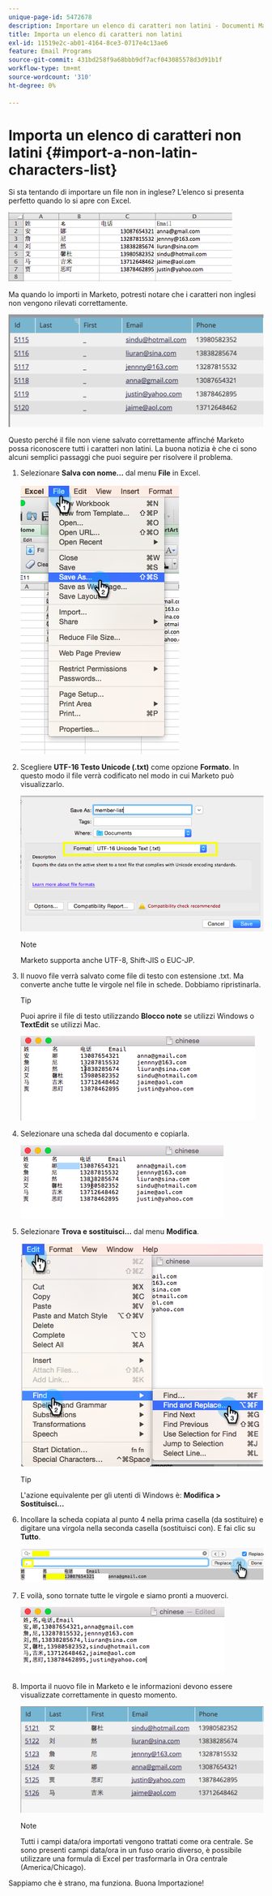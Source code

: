 ```yaml
---
unique-page-id: 5472678
description: Importare un elenco di caratteri non latini - Documenti Marketo - Documentazione del prodotto
title: Importa un elenco di caratteri non latini
exl-id: 11519e2c-ab01-4164-8ce3-0717e4c13ae6
feature: Email Programs
source-git-commit: 431bd258f9a68bbb9df7acf043085578d3d91b1f
workflow-type: tm+mt
source-wordcount: '310'
ht-degree: 0%

---
```


# Importa un elenco di caratteri non latini {#import-a-non-latin-characters-list}

Si sta tentando di importare un file non in inglese? L’elenco si presenta perfetto quando lo si apre con Excel.

![](assets/image2015-2-10-9-3a34-3a57.png)

Ma quando lo importi in Marketo, potresti notare che i caratteri non inglesi non vengono rilevati correttamente.

![](assets/image2015-2-10-9-3a35-3a49.png)

Questo perché il file non viene salvato correttamente affinché Marketo possa riconoscere tutti i caratteri non latini. La buona notizia è che ci sono alcuni semplici passaggi che puoi seguire per risolvere il problema.

1. Selezionare **Salva con nome...** dal menu **File** in Excel.

   ![](assets/image2015-2-10-9-3a46-3a44.png)

1. Scegliere **UTF-16 Testo Unicode (.txt)** come opzione **Formato**. In questo modo il file verrà codificato nel modo in cui Marketo può visualizzarlo.

   ![](assets/image2015-2-10-9-3a48-3a7.png)

   >[!NOTE]
   >
   >Marketo supporta anche UTF-8, Shift-JIS o EUC-JP.

1. Il nuovo file verrà salvato come file di testo con estensione .txt. Ma converte anche tutte le virgole nel file in schede. Dobbiamo ripristinarla.

   >[!TIP]
   >
   >Puoi aprire il file di testo utilizzando **Blocco note** se utilizzi Windows o **TextEdit** se utilizzi Mac.

   ![](assets/image2015-2-10-9-3a51-3a41.png)

1. Selezionare una scheda dal documento e copiarla.

   ![](assets/image2015-2-10-9-3a55-3a53.png)

1. Selezionare **Trova e sostituisci...** dal menu **Modifica**.

   ![](assets/image2015-2-10-9-3a59-3a8.png)

   >[!TIP]
   >
   >L&#39;azione equivalente per gli utenti di Windows è: **Modifica > Sostituisci...**

1. Incollare la scheda copiata al punto 4 nella prima casella (da sostituire) e digitare una virgola nella seconda casella (sostituisci con). E fai clic su **Tutto**.

   ![](assets/image2015-2-10-10-3a8-3a53.png)

1. E voilà, sono tornate tutte le virgole e siamo pronti a muoverci.

   ![](assets/image2015-2-10-10-3a14-3a45.png)

1. Importa il nuovo file in Marketo e le informazioni devono essere visualizzate correttamente in questo momento.

   ![](assets/image2015-2-10-10-3a16-3a9.png)

   >[!NOTE]
   >
   >Tutti i campi data/ora importati vengono trattati come ora centrale. Se sono presenti campi data/ora in un fuso orario diverso, è possibile utilizzare una formula di Excel per trasformarla in Ora centrale (America/Chicago).

Sappiamo che è strano, ma funziona. Buona Importazione!
